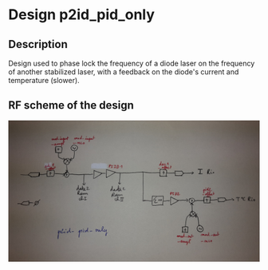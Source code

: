 # Design p2id_pid_only

## Description

Design used to phase lock the frequency of a diode laser on the frequency of another stabilized laser, with a feedback on the diode's current and temperature (slower).

## RF scheme of the design  

![p2id_pid_only](20191211_110821-90.jpg)